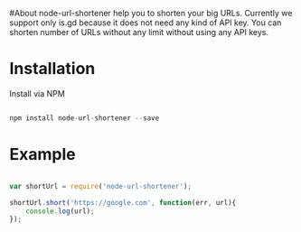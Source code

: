 
#About
node-url-shortener help you to shorten your big URLs. Currently we support only is.gd because it does not need any kind of API key. You can shorten number of URLs without any limit without using any API keys.

# Installation

Install via NPM

```js

npm install node-url-shortener --save

```

# Example

```js

var shortUrl = require('node-url-shortener');

shortUrl.short('https://google.com', function(err, url){
    console.log(url);
});

```